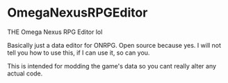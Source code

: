 # OmegaNexusRPGEditor
THE
Omega Nexus RPG Editor
lol

Basically just a data editor for ONRPG. Open source because yes.
I will not tell you how to use this, if I can use it, so can you.

This is intended for modding the game's data so you cant really alter any actual code.
